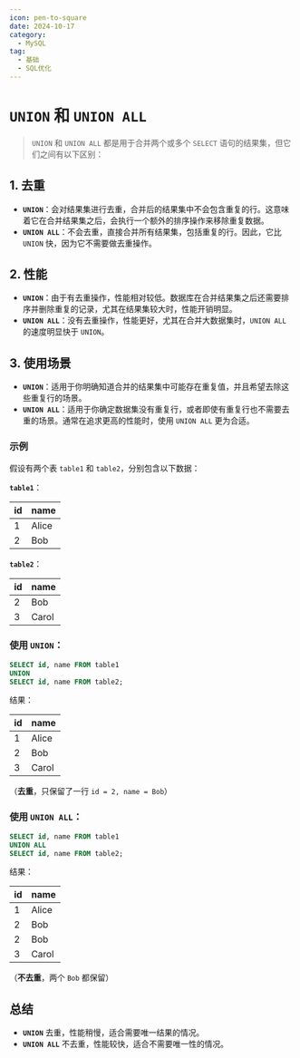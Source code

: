 ```yaml
---
icon: pen-to-square
date: 2024-10-17
category:
  - MySQL
tag:
  - 基础
  - SQL优化
---
```


# `UNION` 和 `UNION ALL`
>`UNION` 和 `UNION ALL` 都是用于合并两个或多个 `SELECT` 语句的结果集，但它们之间有以下区别：
<!-- more -->

## 1. **去重**

- **`UNION`**：会对结果集进行去重，合并后的结果集中不会包含重复的行。这意味着它在合并结果集之后，会执行一个额外的排序操作来移除重复数据。
- **`UNION ALL`**：不会去重，直接合并所有结果集，包括重复的行。因此，它比 `UNION` 快，因为它不需要做去重操作。

## 2. **性能**

- **`UNION`**：由于有去重操作，性能相对较低。数据库在合并结果集之后还需要排序并删除重复的记录，尤其在结果集较大时，性能开销明显。
- **`UNION ALL`**：没有去重操作，性能更好，尤其在合并大数据集时，`UNION ALL` 的速度明显快于 `UNION`。

## 3. **使用场景**

- **`UNION`**：适用于你明确知道合并的结果集中可能存在重复值，并且希望去除这些重复行的场景。
- **`UNION ALL`**：适用于你确定数据集没有重复行，或者即使有重复行也不需要去重的场景。通常在追求更高的性能时，使用 `UNION ALL` 更为合适。

### 示例

假设有两个表 `table1` 和 `table2`，分别包含以下数据：

**`table1`**：

| id   | name  |
| ---- | ----- |
| 1    | Alice |
| 2    | Bob   |

**`table2`**：

| id   | name  |
| ---- | ----- |
| 2    | Bob   |
| 3    | Carol |

### 使用 `UNION`：

```sql
SELECT id, name FROM table1
UNION
SELECT id, name FROM table2;
```

结果：

| id   | name  |
| ---- | ----- |
| 1    | Alice |
| 2    | Bob   |
| 3    | Carol |

（**去重**，只保留了一行 `id = 2, name = Bob`）

### 使用 `UNION ALL`：

```sql
SELECT id, name FROM table1
UNION ALL
SELECT id, name FROM table2;
```

结果：

| id   | name  |
| ---- | ----- |
| 1    | Alice |
| 2    | Bob   |
| 2    | Bob   |
| 3    | Carol |

（**不去重**，两个 `Bob` 都保留）

## 总结

- **`UNION`** 去重，性能稍慢，适合需要唯一结果的情况。
- **`UNION ALL`** 不去重，性能较快，适合不需要唯一性的情况。